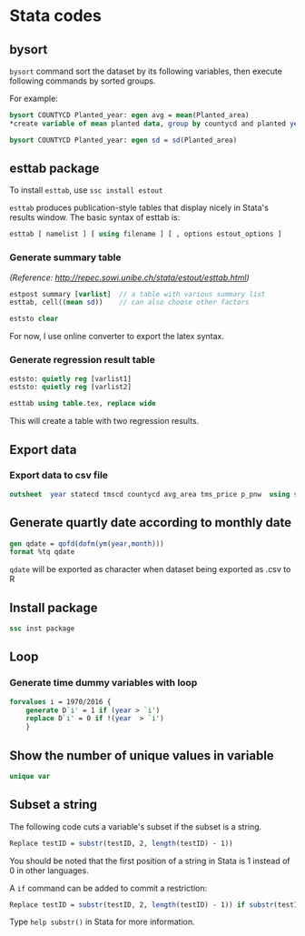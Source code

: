 # Stata codes

## bysort
   `bysort` command sort the dataset by its following variables, then execute following commands by sorted groups.

   For example:
   ```Stata
   bysort COUNTYCD Planted_year: egen avg = mean(Planted_area)  
   *create variable of mean planted data, group by countycd and planted year
   
   bysort COUNTYCD Planted_year: egen sd = sd(Planted_area)
   ```
   
## esttab package

   To install `esttab`, use `ssc install estout`

   `esttab` produces publication-style tables that display nicely in Stata's results window. The basic syntax of esttab is:
   ```Stata
   esttab [ namelist ] [ using filename ] [ , options estout_options ]
   ```
   
   ### Generate summary table
   *(Reference: http://repec.sowi.unibe.ch/stata/estout/esttab.html)*
   
   ```Stata
   estpost summary [varlist]  // a table with various summary list
   esttab, cell((mean sd))    // can also choose other factors
   
   eststo clear
   ```
   
   For now, I use online converter to export the latex syntax.
   
   ### Generate regression result table
   
   ```Stata
   eststo: quietly reg [varlist1]
   eststo: quietly reg [varlist2]
   
   esttab using table.tex, replace wide  
   ```
   
   This will create a table with two regression results.
   
## Export data

### Export data to csv file

```stata
outsheet  year statecd tmscd countycd avg_area tms_price p_pnw  using south_loblolly_plt.csv, comma
```

## Generate quartly date according to monthly date
   ```Stata
   gen qdate = qofd(dofm(ym(year,month)))
   format %tq qdate
   ```
   
   `qdate` will be exported as character when dataset being exported as .csv to R

## Install package
   ```Stata
   ssc inst package
   ```
   
## Loop

### Generate time dummy variables with loop
```Stata
forvalues i = 1970/2016 {
	generate D`i' = 1 if (year > `i')
	replace D`i' = 0 if !(year  > `i')
	}
```

## Show the number of unique values in variable
   ```Stata
   unique var
   ```

## Subset a string
   The following code cuts a variable's subset if the subset is a string.
   ```Stata
   Replace testID = substr(testID, 2, length(testID) - 1))
   ```
   You should be noted that the first position of a string in Stata is 1 instead of 0 in other languages.
   
   A `if` command can be added to commit a restriction:
   ```Stata
   Replace testID = substr(testID, 2, length(testID) - 1)) if substr(testID, length(testID)-4, 5) == " DEAD"
   ```
   Type `help substr()` in Stata for more information.
   

